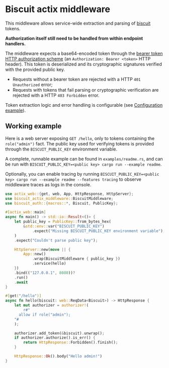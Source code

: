 # Biscuit actix middleware

This middleware allows service-wide extraction and parsing of [biscuit][biscuit] tokens.

**Authorization itself still need to be handled from within endpoint handlers.**

The middleware expects a base64-encoded token through the [bearer token HTTP authorization scheme][bearer-token-auth] (an `Authorization: Bearer <token>` HTTP header). This token is deserialized and its cryptographic signatures verified with the provided public key.

- Requests without a bearer token are rejected with a HTTP `401 Unauthorized` error;
- Requests with tokens that fail parsing or cryptographic verification are rejected with a HTTP `403 Forbidden` error.

Token extraction logic and error handling is configurable (see [Configuration example](./examples/configuration.rs)).

## Working example

Here is a web server exposing `GET /hello`, only to tokens containing the `role("admin")` fact. The public key used for verifying tokens is provided through the `BISCUIT_PUBLIC_KEY` environment variable.

A complete, runnable example can be found in `examples/readme.rs`, and can be run with `BISCUIT_PUBLIC_KEY=<public key> cargo run --example readme`.

Optionally, you can enable tracing by running `BISCUIT_PUBLIC_KEY=<public key> cargo run --example readme --features tracing` to observe middleware traces as logs in the console.

```rust
use actix_web::{get, web, App, HttpResponse, HttpServer};
use biscuit_actix_middleware::BiscuitMiddleware;
use biscuit_auth::{macros::*, Biscuit, PublicKey};

#[actix_web::main]
async fn main() -> std::io::Result<()> {
    let public_key = PublicKey::from_bytes_hex(
        &std::env::var("BISCUIT_PUBLIC_KEY")
            .expect("Missing BISCUIT_PUBLIC_KEY environment variable"),
    )
    .expect("Couldn't parse public key");

    HttpServer::new(move || {
        App::new()
            .wrap(BiscuitMiddleware { public_key })
            .service(hello)
    })
    .bind(("127.0.0.1", 8080))?
    .run()
    .await
}

#[get("/hello")]
async fn hello(biscuit: web::ReqData<Biscuit>) -> HttpResponse {
    let mut authorizer = authorizer!(
        r#"
      allow if role("admin");
    "#
    );

    authorizer.add_token(&biscuit).unwrap();
    if authorizer.authorize().is_err() {
        return HttpResponse::Forbidden().finish();
    }

    HttpResponse::Ok().body("Hello admin!")
}

```

[biscuit]: https://biscuitsec.org
[bearer-token-auth]: https://datatracker.ietf.org/doc/html/rfc6750#section-2.1


